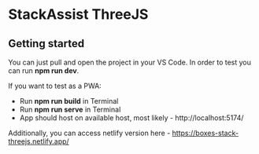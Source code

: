 # StackAssist ThreeJS



## Getting started

You can just pull and open the project in your VS Code. In order to test you can run **npm run dev**.

If you want to test as a PWA:
- Run **npm run build** in Terminal
- Run **npm run serve** in Terminal
- App should host on available host, most likely - http://localhost:5174/

Additionally, you can access netlify version here - https://boxes-stack-threejs.netlify.app/


